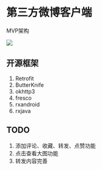 # 第三方微博客户端
MVP架构
<div>
<image src="https://github.com/wangwei1121/iweibo/blob/master/iweibo_mvp.png">
<div>

## 开源框架
1. Retrofit
2. ButterKnife
3. okhttp3
4. fresco
5. rxandroid
6. rxjava

## TODO
1. 添加评论、收藏、转发、点赞功能
2. 点击查看大图功能
3. 转发内容完善





